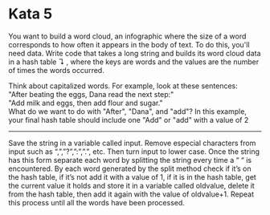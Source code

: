 # Kata 5
  
You want to build a word cloud, an infographic where the size of a word corresponds to how often it appears in the body of text. To do this, you'll need data. Write code that takes a long string and builds its word cloud data in a hash table ↴ , where the keys are words and the values are the number of times the words occurred.

Think about capitalized words. For example, look at these sentences:  
"After beating the eggs, Dana read the next step:"  
"Add milk and eggs, then add flour and sugar."  
What do we want to do with "After", "Dana", and "add"? In this example, your final hash table should include one "Add" or "add" with a value of  2  

--------------------------------------------------
Save the string in a variable called input. Remove especial characters from input such as “,”,”?”,”:”,”.”, etc. Then turn input to lower case. Once the string has this form separate each word by splitting the string every time a “ “ is encountered. By each word generated by the split method check if it’s on the hash table, if it’s not add it with a value of 1, if it is in the hash table, get the current value it holds and store it in a variable called oldvalue, delete it from the hash table, then add it again with the value of oldvalue+1. Repeat this process until all the words have been processed.